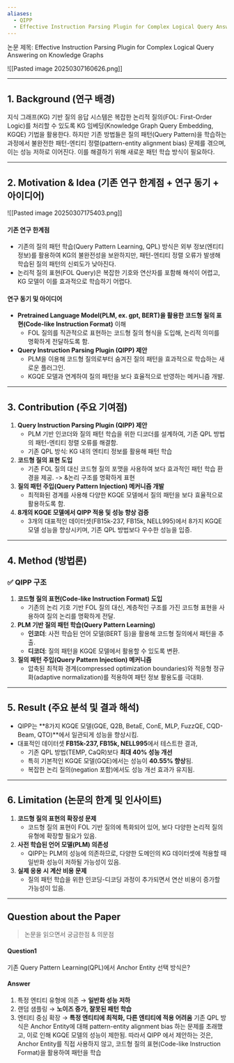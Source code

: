 ```yaml
---
aliases:
  - QIPP
  - Effective Instruction Parsing Plugin for Complex Logical Query Answering on Knowledge Graphs
---
```

논문 제목: Effective Instruction Parsing Plugin for Complex Logical Query Answering on Knowledge Graphs

![[Pasted image 20250307160626.png]]

***
## 1. Background (연구 배경)

지식 그래프(KG) 기반 질의 응답 시스템은 복잡한 논리적 질의(FOL: First-Order Logic)를 처리할 수 있도록 KG 임베딩(Knowledge Graph Query Embedding, KGQE) 기법을 활용한다. 하지만 기존 방법들은 질의 패턴(Query Pattern)을 학습하는 과정에서 불완전한 패턴-엔티티 정렬(pattern-entity alignment bias) 문제를 겪으며, 이는 성능 저하로 이어진다. 이를 해결하기 위해 새로운 패턴 학습 방식이 필요하다.

***
## 2. Motivation & Idea (기존 연구 한계점 + 연구 동기 + 아이디어)
![[Pasted image 20250307175403.png]]
#### 기존 연구 한계점
- 기존의 질의 패턴 학습(Query Pattern Learning, QPL) 방식은 외부 정보(엔티티 정보)를 활용하여 KG의 불완전성을 보완하지만, 패턴-엔티티 정렬 오류가 발생해 학습된 질의 패턴의 신뢰도가 낮아진다.
- 논리적 질의 표현(FOL Query)은 복잡한 기호와 연산자를 포함해 해석이 어렵고, KG 모델이 이를 효과적으로 학습하기 어렵다.

#### 연구 동기 및 아이디어
- **Pretrained Language Model(PLM, ex. gpt, BERT)을 활용한 코드형 질의 표현(Code-like Instruction Format)** 이해
    - FOL 질의를 직관적으로 표현하는 코드형 질의 형식을 도입해, 논리적 의미를 명확하게 전달하도록 함.
- **Query Instruction Parsing Plugin (QIPP) 제안**
    - PLM을 이용해 코드형 질의로부터 숨겨진 질의 패턴을 효과적으로 학습하는 새로운 플러그인.
    - KGQE 모델과 연계하여 질의 패턴을 보다 효율적으로 반영하는 메커니즘 개발.

***
## 3. Contribution (주요 기여점)

1. **Query Instruction Parsing Plugin (QIPP) 제안**
    - PLM 기반 인코더와 질의 패턴 학습을 위한 디코더를 설계하여, 기존 QPL 방법의 패턴-엔티티 정렬 오류를 해결함.
    - 기존 QPL 방식: KG 내의 엔티티 정보를 활용해 패턴 학습
2. **코드형 질의 표현 도입**
    - 기존 FOL 질의 대신 코드형 질의 포맷을 사용하여 보다 효과적인 패턴 학습 환경을 제공. -> &논리 구조를 명확하게 표현
3. **질의 패턴 주입(Query Pattern Injection) 메커니즘 개발**
    - 최적화된 경계를 사용해 다양한 KGQE 모델에서 질의 패턴을 보다 효율적으로 활용하도록 함.
4. **8개의 KGQE 모델에서 QIPP 적용 및 성능 향상 검증**
    - 3개의 대표적인 데이터셋(FB15k-237, FB15k, NELL995)에서 8가지 KGQE 모델 성능을 향상시키며, 기존 QPL 방법보다 우수한 성능을 입증.

***
## 4. Method (방법론)

### ✅ **QIPP 구조**

1. **코드형 질의 표현(Code-like Instruction Format) 도입**
    - 기존의 논리 기호 기반 FOL 질의 대신, 계층적인 구조를 가진 코드형 표현을 사용하여 질의 논리를 명확하게 전달.
2. **PLM 기반 질의 패턴 학습(Query Pattern Learning)**
    - **인코더**: 사전 학습된 언어 모델(BERT 등)을 활용해 코드형 질의에서 패턴을 추출.
    - **디코더**: 질의 패턴을 KGQE 모델에서 활용할 수 있도록 변환.
3. **질의 패턴 주입(Query Pattern Injection) 메커니즘**
    - 압축된 최적화 경계(compressed optimization boundaries)와 적응형 정규화(adaptive normalization)를 적용하여 패턴 정보 활용도를 극대화.

***
## 5. Result (주요 분석 및 결과 해석)

- QIPP는 **8가지 KGQE 모델(GQE, Q2B, BetaE, ConE, MLP, FuzzQE, CQD-Beam, QTO)**에서 일관되게 성능을 향상시킴.
- 대표적인 데이터셋 **FB15k-237, FB15k, NELL995**에서 테스트한 결과,
    - 기존 QPL 방법(TEMP, CaQR)보다 **최대 40% 성능 개선**
    - 특히 기본적인 KGQE 모델(GQE)에서는 성능이 **40.55% 향상**됨.
    - 복잡한 논리 질의(negation 포함)에서도 성능 개선 효과가 유지됨.

***
## 6. Limitation (논문의 한계 및 인사이트)

1. **코드형 질의 표현의 확장성 문제**
    - 코드형 질의 표현이 FOL 기반 질의에 특화되어 있어, 보다 다양한 논리적 질의 유형에 확장할 필요가 있음.
2. **사전 학습된 언어 모델(PLM) 의존성**
    - QIPP는 PLM의 성능에 의존하므로, 다양한 도메인의 KG 데이터셋에 적용할 때 일반화 성능이 저하될 가능성이 있음.
3. **실제 응용 시 계산 비용 문제**
    - 질의 패턴 학습을 위한 인코딩-디코딩 과정이 추가되면서 연산 비용이 증가할 가능성이 있음.

*** 
## Question about the Paper

> 논문을 읽으면서 궁금한점 & 의문점

#### Question1
기존 Query Pattern Learning(QPL)에서 Anchor Entity 선택 방식은?
#### Answer
1. 특정 엔티티 유형에 의존 → **일반화 성능 저하**
2. 랜덤 샘플링 → **노이즈 증가, 잘못된 패턴 학습**
3. 엔티티 중심 확장 → **특정 엔티티에 최적화, 다른 엔티티에 적용 어려움**
기존 QPL 방식은 Anchor Entity에 대해 pattern-entity alignment bias 하는 문제를 초래했고, 이로 인해 KGQE 모델의 성능이 제한됨. 따라서 QIPP 에서 제안하는 것은, Anchor Entity를 직접 사용하지 않고, 코드형 질의 표현(Code-like Instruction Format)을 활용하여 패턴을 학습